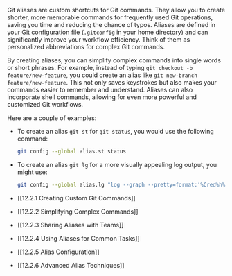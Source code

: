Git aliases are custom shortcuts for Git commands. They allow you to create shorter, more memorable commands for frequently used Git operations, saving you time and reducing the chance of typos. Aliases are defined in your Git configuration file (`.gitconfig` in your home directory) and can significantly improve your workflow efficiency. Think of them as personalized abbreviations for complex Git commands.

By creating aliases, you can simplify complex commands into single words or short phrases. For example, instead of typing `git checkout -b feature/new-feature`, you could create an alias like `git new-branch feature/new-feature`. This not only saves keystrokes but also makes your commands easier to remember and understand. Aliases can also incorporate shell commands, allowing for even more powerful and customized Git workflows.

Here are a couple of examples:

- To create an alias `git st` for `git status`, you would use the following command:
    
    ```bash
    git config --global alias.st status
    ```
    
- To create an alias `git lg` for a more visually appealing log output, you might use:
    
    ```bash
    git config --global alias.lg "log --graph --pretty=format:'%Cred%h%Creset -%C(yellow)%d%Creset %s %Cgreen(%cr) %C(bold blue)<%an>%Creset' --abbrev-commit --date=relative"
    ```

- [[12.2.1 Creating Custom Git Commands]]
- [[12.2.2 Simplifying Complex Commands]]
- [[12.2.3 Sharing Aliases with Teams]]
- [[12.2.4 Using Aliases for Common Tasks]]
- [[12.2.5 Alias Configuration]]
- [[12.2.6 Advanced Alias Techniques]]
